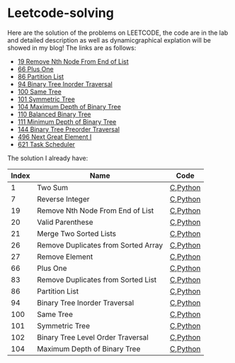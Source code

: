# Leetcode-solving
Here are the solution of the problems on LEETCODE, the code are in the lab and detailed description as well as dynamicgraphical explation will be showed in my blog!
The links are as follows:
* [19 Remove Nth Node From End of List](https://tinky2013.github.io/2018/01/09/Leetcode-19-Remove-Nth-Node-From-End-of-List/)
* [66 Plus One](https://tinky2013.github.io/2018/01/20/Leetcode-66-Plus-One/)
* [86 Partition List](https://tinky2013.github.io/2018/01/26/Leetcode-86-Partition-List/)
* [94 Binary Tree Inorder Traversal](https://tinky2013.github.io/2018/01/29/Leetcode-94-Binary-Tree-Inorder-Traversal/)
* [100 Same Tree](https://tinky2013.github.io/2018/01/31/Leetcode-100-Same-Tree/)
* [101 Symmetric Tree](https://tinky2013.github.io/2018/02/01/Leetcode-101-Symmetric-Tree/)
* [104 Maximum Depth of Binary Tree](https://tinky2013.github.io/2018/02/01/Leetcode-104-Maximum-Depth-of-Binary-Tree/)
* [110 Balanced Binary Tree](https://tinky2013.github.io/2018/02/04/Leetcode-110-Balanced-Binary-Tree/)
* [111 Minimum Depth of Binary Tree](https://tinky2013.github.io/2018/02/04/Leetcode-111-Minimum-Depth-of-Binary-Tree/)
* [144 Binary Tree Preorder Traversal](https://tinky2013.github.io/2018/02/14/Leetcode-144-Binary-Tree-Preorder-Traversal/)
* [496 Next Great Element I](https://tinky2013.github.io/2018/05/30/Leetcode-496-Next-Great-Element-I/)
* [621 Task Scheduler](https://tinky2013.github.io/2018/07/07/Leetcode-621-Task-Scheduler/)

The solution I already have:

|Index|Name|Code|
|-|-|-|
|1|Two Sum|[C](https://github.com/Tinky2013/Leetcode-solving/blob/master/code/0001%20Two%20Sum.cpp),[Python](https://github.com/Tinky2013/Leetcode-solving/blob/master/code/0001%20Two%20Sum.py)|
|7|Reverse Integer|[C](https://github.com/Tinky2013/Leetcode-solving/blob/master/code/0007%20Reverse%20Integer.cpp),[Python](https://github.com/Tinky2013/Leetcode-solving/blob/master/code/0007%20Reverse%20Integer.py)|
|19|Remove Nth Node From End of List|[C](https://github.com/Tinky2013/Leetcode-solving/blob/master/code/0019%20Remove%20Nth%20Node%20From%20End%20of%20List.cpp),[Python](https://github.com/Tinky2013/Leetcode-solving/blob/master/code/0019%20Remove%20Nth%20Node%20From%20End%20of%20List.py)|
|20|Valid Parenthese|[C](https://github.com/Tinky2013/Leetcode-solving/blob/master/code/0020%20Valid%20Parentheses.cpp),[Python](https://github.com/Tinky2013/Leetcode-solving/blob/master/code/0020%20Valid%20Parenthese.py)|
|21|Merge Two Sorted Lists|[C](https://github.com/Tinky2013/Leetcode-solving/blob/master/code/0021%20Merge%20Two%20Sorted%20Lists.cpp),[Python](https://github.com/Tinky2013/Leetcode-solving/blob/master/code/0021%20Merge%20Two%20Sorted%20Lists.py)|
|26|Remove Duplicates from Sorted Array|[C](https://github.com/Tinky2013/Leetcode-solving/blob/master/code/0026%20Remove%20Duplicates%20from%20Sorted%20Array.cpp),[Python](https://github.com/Tinky2013/Leetcode-solving/blob/master/code/0026%20Remove%20Duplicates%20from%20Sorted%20Array.py)|
|27|Remove Element|[C](https://github.com/Tinky2013/Leetcode-solving/blob/master/code/0027%20Remove%20Element.cpp),[Python](https://github.com/Tinky2013/Leetcode-solving/blob/master/code/0027%20Remove%20Element.py)|
|66|Plus One|[C](https://github.com/Tinky2013/Leetcode-solving/blob/master/code/0066%20Plus%20One.cpp),[Python](https://github.com/Tinky2013/Leetcode-solving/blob/master/code/0066%20Plus%20One.py)|
|83|Remove Duplicates from Sorted List|[C](https://github.com/Tinky2013/Leetcode-solving/blob/master/code/0083%20Remove%20Duplicates%20from%20Sorted%20List.cpp),[Python](https://github.com/Tinky2013/Leetcode-solving/blob/master/code/0083%20Remove%20Duplicates%20from%20Sorted%20List.py)|
|86|Partition List|[C](https://github.com/Tinky2013/Leetcode-solving/blob/master/code/0086%20Partition%20List.cpp),[Python](https://github.com/Tinky2013/Leetcode-solving/blob/master/code/0086%20Partition%20List.py)|
|94|Binary Tree Inorder Traversal|[C](https://github.com/Tinky2013/Leetcode-solving/blob/master/code/0094%20Binary%20Tree%20Order%20Traversal.cpp),[Python](https://github.com/Tinky2013/Leetcode-solving/blob/master/code/0094%20Binary%20Tree%20Inorder%20Traversal.py)|
|100|Same Tree|[C](https://github.com/Tinky2013/Leetcode-solving/blob/master/code/0100%20Same%20Tree.cpp),[Python](https://github.com/Tinky2013/Leetcode-solving/blob/master/code/0100%20Same%20Tree.py)|
|101|Symmetric Tree|[C](https://github.com/Tinky2013/Leetcode-solving/blob/master/code/0101%20Symmetric%20Tree.cpp),[Python](https://github.com/Tinky2013/Leetcode-solving/blob/master/code/0101%20Symmetric%20Tree.py)|
|102|Binary Tree Level Order Traversal|[C](https://github.com/Tinky2013/Leetcode-solving/blob/master/code/0102%20Binary%20Tree%20Level%20Order%20Traversal.cpp),[Python](https://github.com/Tinky2013/Leetcode-solving/blob/master/code/0102%20Binary%20Tree%20Level%20Order%20Traversal.py)|
|104|Maximum Depth of Binary Tree|[C](https://github.com/Tinky2013/Leetcode-solving/blob/master/code/0104%20Maximum%20Depth%20of%20Binary%20Tree.cpp),[Python](https://github.com/Tinky2013/Leetcode-solving/blob/master/code/0104%20Maximum%20Depth%20of%20Binary%20Tree.py)|



